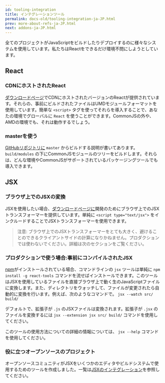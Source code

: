 ```yaml
---
id: tooling-integration
title: インテグレーションツール
permalink: docs-old/tooling-integration-ja-JP.html
prev: more-about-refs-ja-JP.html
next: addons-ja-JP.html
---
```


全てのプロジェクトがJavaScriptをビルドしたりデプロイするのに様々なシステムを使用しています。私たちはReactをできるだけ環境不問にしようとしています。

## React

### CDNにホストされたReact

[ダウンロードページ](/react/downloads.html)でCDNにホストされたバージョンのReactが提供されています。それらの、事前にビルドされたファイルはUMDモジュールフォーマットを使用しています。簡単な `<script>` タグを使ってそれらを導入することで、あなたの環境でグローバルに `React` を使うことができます。CommonJSの外や、AMDの環境でも、それは動作するでしょう。

### masterを使う

[GitHubリポジトリに](https://github.com/facebook/react) `master` からビルドする説明が書いてあります。`build/modules` の下にCommonJSモジュールのツリーをビルドします。それらは、どんな環境やCommonJSがサポートされているパッケージングツールでも導入できます。

## JSX

### ブラウザ上でのJSXの変換

JSXを使用したい場合、[ダウンロードページに](/react/downloads.html)開発のためにブラウザ上でのJSXトランスフォーマーを提供しています。単純に `<script type="text/jsx">` をインクルードすることでJSXトランスフォーマーを使用できます。

> 注意:
> ブラウザ上でのJSXトランスフォーマーをとても大きく、避けることのできるクライアントサイドの計算になりかねません。プロダクションでは使わないでください。詳細は次のセクションをご覧ください。

### プロダクションで使う場合:事前にコンパイルされたJSX

[npm](https://www.npmjs.com/)がインストールされている場合、コマンドラインの `jsx` ツールは単純に `npm install -g react-tools` コマンドを流せばインストールできます。このツールはJSXを使用しているファイルを直接ブラウザ上で動く生のJavaScriptファイルに変換します。また、ディレクトリをウォッチして、ファイルが変更されたら自動的に変換を行います。例えば、次のようなコマンドで。 `jsx --watch src/ build/`

デフォルトで、拡張子が `.js` のJSXファイルは変換されます。拡張子が `.jsx` のファイルを変換するには `jsx --extension jsx src/ build/` コマンドを使用してください。

このツールの使用方法についての詳細の情報については、 `jsx --help` コマンドを使用してください。


### 役に立つオープンソースのプロジェクト

オープンソースコミュニティがJSXをいくつかのエディタやビルドシステムで使用するためのツールを作成しました。一覧は[JSXのインテグレーション](https://github.com/facebook/react/wiki/Complementary-Tools#jsx-integrations)を参照してください。

